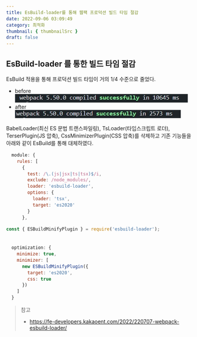 ```yaml
---
title: EsBuild-loader를 통해 웹팩 프로덕션 빌드 타임 절감
date: 2022-09-06 03:09:49
category: 최적화
thumbnail: { thumbnailSrc }
draft: false
---
```


## EsBuild-loader 를 통한 빌드 타임 절감

EsBuild 적용을 통해 프로덕션 빌드 타임이 거의 1/4 수준으로 줄었다.

-   before
    ![babelloader](../image/babelloader.jpg)
-   after
    ![esbuild-loader](../image/esbuilder.jpg)

BabelLoader(최신 ES 문법 트랜스파일링), TsLoader(타입스크립트 로더), TerserPlugin(JS 압축), CssMinimizerPlugin(CSS 압축)를 삭제하고 기존 기능들을 아래와 같이 EsBuild를 통해 대체하였다.

```javascript
  module: {
    rules: [
      {
        test: /\.(js|jsx|ts|tsx)$/i,
        exclude: /node_modules/,
        loader: 'esbuild-loader',
        options: {
          loader: 'tsx',
          target: 'es2020'
        }
      },
```

```javascript
const { ESBuildMinifyPlugin } = require('esbuild-loader');


  optimization: {
    minimize: true,
    minimizer: [
      new ESBuildMinifyPlugin({
        target: 'es2020',
        css: true
      })
    ]
  }
```

> 참고
>
> -   <https://fe-developers.kakaoent.com/2022/220707-webpack-esbuild-loader/>
